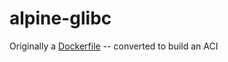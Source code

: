 # alpine-glibc
Originally a [Dockerfile](https://github.com/jeanblanchard/docker-alpine-glibc) -- converted to build an ACI
